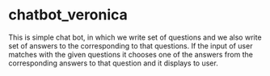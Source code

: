 # chatbot_veronica

This is simple chat bot, in which we write set of questions and we also write set of answers to the corresponding to that questions.
If the input of user matches with the given questions it chooses one of the answers from the corresponding answers to that question 
and it displays to user.
